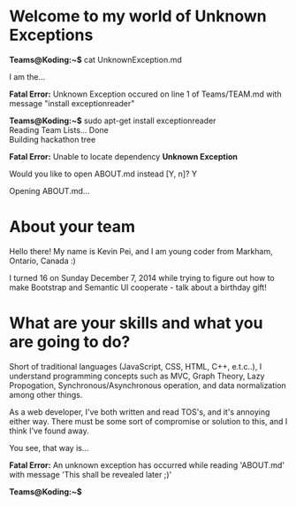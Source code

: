 Welcome to my world of Unknown Exceptions
================

**Teams@Koding:~$** cat UnknownException.md

I am the...

**Fatal Error:** Unknown Exception occured on line 1 of Teams/TEAM.md with message "install exceptionreader"

**Teams@Koding:~$** sudo apt-get install exceptionreader<br/>
Reading Team Lists... Done<br/>
Building hackathon tree

**Fatal Error:** Unable to locate dependency **Unknown Exception**

Would you like to open ABOUT.md instead [Y, n]? Y

Opening ABOUT.md...

About your team
===========================

Hello there! My name is Kevin Pei, and I am young coder from Markham, Ontario, Canada :)

I turned 16 on Sunday December 7, 2014 while trying to figure out how to make Bootstrap and Semantic UI cooperate - talk about a birthday gift!

What are your skills and what you are going to do?
=======

Short of traditional languages (JavaScript, CSS, HTML, C++, e.t.c..), I understand programming concepts such as MVC, Graph Theory, Lazy Propogation, Synchronous/Asynchronous operation, and data normalization among other things. 

As a web developer, I've both written and read TOS's, and it's annoying either way. There must be some sort of compromise or solution to this, and I think I've found away.

You see, that way is...

**Fatal Error:** An unknown exception has occurred while reading 'ABOUT.md' with message 'This shall be revealed later ;)'

**Teams@Koding:~$** 





